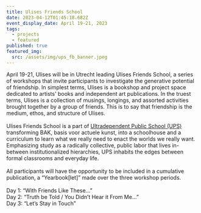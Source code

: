 ```yaml
---
title: Ulises Friends School
date: 2023-04-12T01:45:18.682Z
event_display_date: April 19-21, 2023
tags:
  - projects
  - featured
published: true
featured_img:
  src: /assets/img/ups_fb_banner.jpeg
---
```


April 19-21, Ulises will be in Utrecht leading Ulises Friends School, a series of workshops that invite participants to investigate the generative potential of friendship. In simplest terms, Ulises is a bookshop and project space dedicated to artists' books and independent art publications. In the truest terms, Ulises is a collection of musings, longings, and assorted activities brought together by a group of friends. This is to say that friendship is the medium, ethos, and structure of Ulises. \
\
Ulises Friends School is a part of [Ultradependent Public School (UPS)](https://www.bakonline.org/program-item/full-program-ultradependent-public-schoool/) transforming BAK, basis voor actuele kunst, into a schoolhouse and a curriculum to learn what we really need to enact the worlds we really want.  Emphasizing study as a radically collective, public labor that lives in-between institutionalized hierarchies, UPS inhabits the edges between formal classrooms and everyday life.\
\
All participants will have the opportunity to be included in a cumulative publication, a “Yearbook\[let]” made over the three workshop periods.\
\
Day 1: “With Friends Like These…”\
Day 2: “Truth be Told / You Didn’t Hear it From Me…”\
Day 3: “Let’s Stay in Touch”
